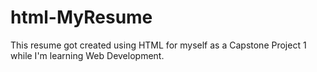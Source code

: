 # html-MyResume
This resume got created using HTML for myself as a Capstone Project 1 while I'm learning Web Development.

